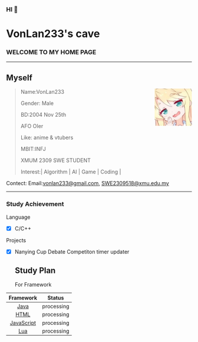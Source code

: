 ### HI 👋

# VonLan233's cave
### WELCOME TO MY HOME PAGE

-----------------------------------------------------
## Myself

 <img decoding="async" align="right" src="image/150894289.jpeg" width="20%">

   >Name:VonLan233
   >
   >Gender: Male
   >
   >BD:2004 Nov 25th
   >
   >AFO OIer
   >
   >Like: anime & vtubers
   >
   >MBIT:INFJ
   >
   >XMUM 2309 SWE STUDENT
   >
   >Interest:| Algorithm | AI | Game | Coding |

Contect:
Email:vonlan233@gmail.com, SWE2309518@xmu.edu.my

-----------------------------------------------------
   ### Study Achievement
   
Language 
- [x] C/C++  

Projects
- [x] Nanying Cup Debate Competiton timer updater 

  ## Study Plan
  For Framework


|  Framework | Status |
| :--: | ---- |
| [Java](https://www.w3schools.com/java/) | processing |
|[HTML](https://www.w3schools.com/html/) | processing |
| [JavaScript](https://vuejs.org/) | processing |
| [Lua](https://www.lua.org/)| processing |


